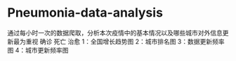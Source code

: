 # Pneumonia-data-analysis
通过每小时一次的数据爬取，分析本次疫情中的基本情况以及哪些城市对外信息更新最为重视
确诊  死亡  治愈
1：全国增长趋势图  2：城市排名图  3：数据更新频率图  4：城市更新频率图
